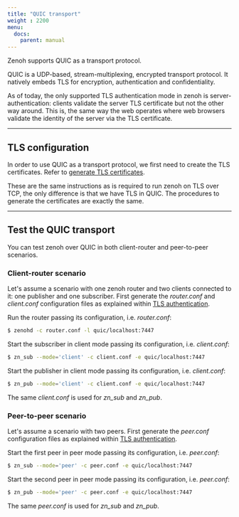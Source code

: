 ```yaml
---
title: "QUIC transport"
weight : 2200
menu:
  docs:
    parent: manual
---
```


Zenoh supports QUIC as a transport protocol.

QUIC is a UDP-based, stream-multiplexing, encrypted transport protocol. It natively embeds TLS for encryption, authentication and confidentiality.

As of today, the only supported TLS authentication mode in zenoh is server-authentication: clients validate the server TLS certificate but not the other way around. This is, the same way the web operates where web browsers validate the identity of the server via the TLS certificate.

---------
## TLS configuration

In order to use QUIC as a transport protocol, we first need to create the TLS certificates. Refer to [generate TLS certificates](../tls). 

These are the same instructions as is required to run zenoh on TLS over TCP, the only difference is that we have TLS in QUIC. The procedures to generate the certificates are exactly the same.

---------
## Test the QUIC transport

You can test zenoh over QUIC in both client-router and peer-to-peer scenarios.

### Client-router scenario
Let's assume a scenario with one zenoh router and two clients connected to it: one publisher and one subscriber.
First generate the *router.conf* and *client.conf* configuration files as explained within [TLS authentication](../tls).

Run the router passing its configuration, i.e. *router.conf*:
```bash
$ zenohd -c router.conf -l quic/localhost:7447
```

Start the subscriber in client mode passing its configuration, i.e. *client.conf*:
```bash
$ zn_sub --mode='client' -c client.conf -e quic/localhost:7447
```

Start the publisher in client mode passing its configuration, i.e. *client.conf*:
```bash
$ zn_pub --mode='client' -c client.conf -e quic/localhost:7447
```

The same *client.conf* is used for *zn_sub* and *zn_pub*.

### Peer-to-peer scenario
Let's assume a scenario with two peers.
First generate the *peer.conf* configuration files as explained within [TLS authentication](../tls).

Start the first peer in peer mode passing its configuration, i.e. *peer.conf*:
```bash
$ zn_sub --mode='peer' -c peer.conf -e quic/localhost:7447
```

Start the second peer in peer mode passing its configuration, i.e. *peer.conf*:
```bash
$ zn_pub --mode='peer' -c peer.conf -e quic/localhost:7447
```

The same *peer.conf* is used for *zn_sub* and *zn_pub*.
